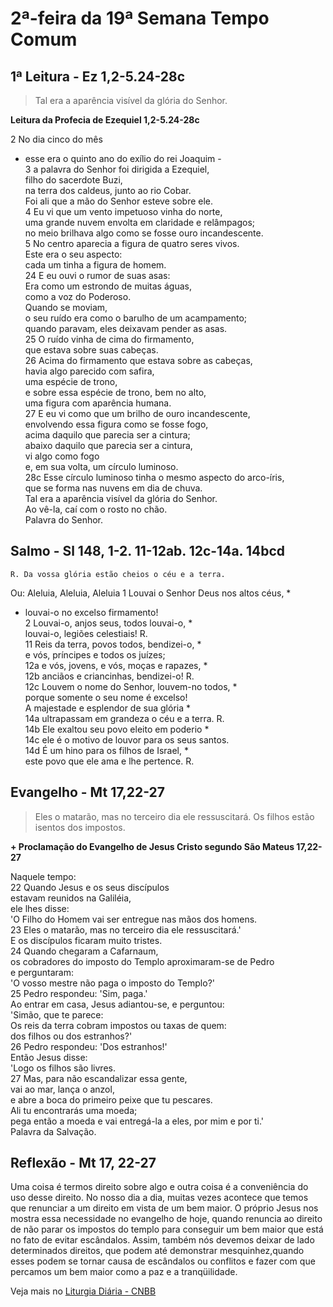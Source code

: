 # 2ª-feira da 19ª Semana Tempo Comum

## 1ª Leitura - Ez 1,2-5.24-28c

> Tal era a aparência visível da glória do Senhor.

**Leitura da Profecia de Ezequiel 1,2-5.24-28c**

2 No dia cinco do mês   
 - esse era o quinto ano do exílio do rei Joaquim -   
3 a palavra do Senhor foi dirigida a Ezequiel,   
 filho do sacerdote Buzi,   
 na terra dos caldeus, junto ao rio Cobar.   
 Foi ali que a mão do Senhor esteve sobre ele.   
4 Eu vi que um vento impetuoso vinha do norte,   
 uma grande nuvem envolta em claridade e relâmpagos;   
 no meio brilhava algo como se fosse ouro incandescente.   
5 No centro aparecia a figura de quatro seres vivos.   
 Este era o seu aspecto:   
 cada um tinha a figura de homem.   
24 E eu ouvi o rumor de suas asas:   
 Era como um estrondo de muitas águas,   
 como a voz do Poderoso.   
 Quando se moviam,   
 o seu ruído era como o barulho de um acampamento;   
 quando paravam, eles deixavam pender as asas.   
25 O ruído vinha de cima do firmamento,   
 que estava sobre suas cabeças.   
26 Acima do firmamento que estava sobre as cabeças,   
 havia algo parecido com safira,   
 uma espécie de trono,   
 e sobre essa espécie de trono, bem no alto,   
 uma figura com aparência humana.   
27 E eu vi como que um brilho de ouro incandescente,   
 envolvendo essa figura como se fosse fogo,   
 acima daquilo que parecia ser a cintura;   
 abaixo daquilo que parecia ser a cintura,   
 vi algo como fogo   
 e, em sua volta, um círculo luminoso.   
28c Esse círculo luminoso tinha o mesmo aspecto do arco-íris,   
 que se forma nas nuvens em dia de chuva.   
 Tal era a aparência visível da glória do Senhor.   
 Ao vê-la, caí com o rosto no chão.   
 Palavra do Senhor.

## Salmo - Sl 148, 1-2. 11-12ab. 12c-14a. 14bcd

`R. Da vossa glória estão cheios o céu e a terra.`

Ou: Aleluia, Aleluia, Aleluia 
1 Louvai o Senhor Deus nos altos céus, *   
 + louvai-o no excelso firmamento!    
2 Louvai-o, anjos seus, todos louvai-o, *   
 louvai-o, legiões celestiais! R.    
11 Reis da terra, povos todos, bendizei-o, *   
 e vós, príncipes e todos os juízes;    
12a e vós, jovens, e vós, moças e rapazes, *    
12b anciãos e criancinhas, bendizei-o! R.    
12c Louvem o nome do Senhor, louvem-no todos, *   
 porque somente o seu nome é excelso!   
 A majestade e esplendor de sua glória *    
14a ultrapassam em grandeza o céu e a terra. R.    
14b Ele exaltou seu povo eleito em poderio *    
14c ele é o motivo de louvor para os seus santos.    
14d É um hino para os filhos de Israel, *   
 este povo que ele ama e lhe pertence. R.

## Evangelho - Mt 17,22-27

> Eles o matarão, mas no terceiro dia ele ressuscitará. Os filhos estão isentos dos impostos.

**+ Proclamação do Evangelho de Jesus Cristo segundo São Mateus 17,22-27**

Naquele tempo:   
22 Quando Jesus e os seus discípulos   
 estavam reunidos na Galiléia,   
 ele lhes disse:   
 'O Filho do Homem vai ser entregue nas mãos dos homens.   
23 Eles o matarão, mas no terceiro dia ele ressuscitará.'   
 E os discípulos ficaram muito tristes.   
24 Quando chegaram a Cafarnaum,   
 os cobradores do imposto do Templo aproximaram-se de Pedro   
 e perguntaram:   
 'O vosso mestre não paga o imposto do Templo?'   
25 Pedro respondeu: 'Sim, paga.'   
 Ao entrar em casa, Jesus adiantou-se, e perguntou:   
 'Simão, que te parece:   
 Os reis da terra cobram impostos ou taxas de quem:   
 dos filhos ou dos estranhos?'   
26 Pedro respondeu: 'Dos estranhos!'   
 Então Jesus disse:   
 'Logo os filhos são livres.   
27 Mas, para não escandalizar essa gente,   
 vai ao mar, lança o anzol,   
 e abre a boca do primeiro peixe que tu pescares.   
 Ali tu encontrarás uma moeda;   
 pega então a moeda e vai entregá-la a eles, por mim e por ti.'   
 Palavra da Salvação.

## Reflexão - Mt 17, 22-27

Uma coisa é termos direito sobre algo e outra coisa é a conveniência do uso desse direito. No nosso dia a dia, muitas vezes acontece que temos que renunciar a um direito em vista de um bem maior. O próprio Jesus nos mostra essa necessidade no evangelho de hoje, quando renuncia ao direito de não parar os impostos do templo para conseguir um bem maior que está no fato de evitar escândalos. Assim, também nós devemos deixar de lado determinados direitos, que podem até demonstrar mesquinhez,quando esses podem se tornar causa de escândalos ou conflitos e fazer com que percamos um bem maior como a paz e a tranqüilidade.

Veja mais no [Liturgia Diária - CNBB](http://liturgiadiaria.cnbb.org.br/app/user/user/UserView.php?ano=2016&mes=8&dia=8)